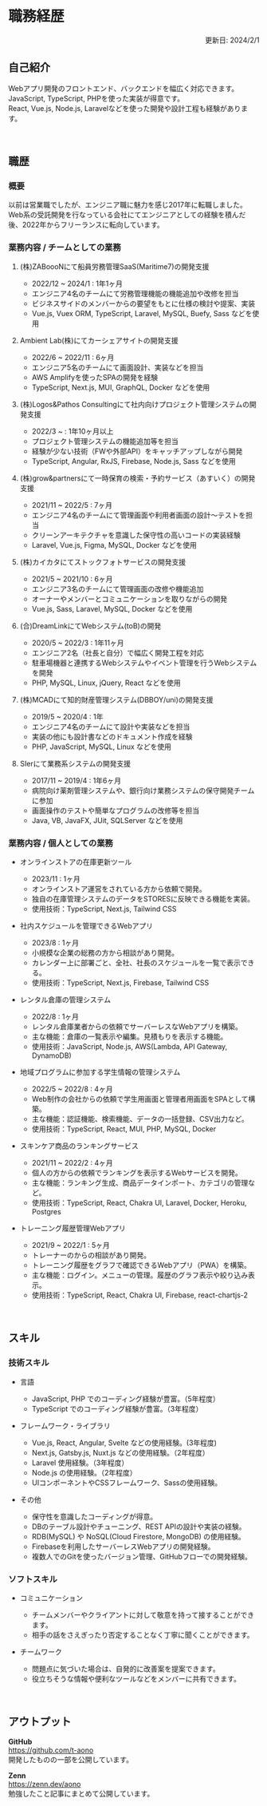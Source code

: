 <!-- 
１２３４５６７８９０１２３４５６７８９０１２３４５６７８９０１２３４５６７８ 
-->

# 職務経歴

<div style="text-align:right">更新日: 2024/2/1</div>

## 自己紹介

Webアプリ開発のフロントエンド、バックエンドを幅広く対応できます。  
JavaScript, TypeScript, PHPを使った実装が得意です。  
React, Vue.js, Node.js, Laravelなどを使った開発や設計工程も経験があります。

<br/>

## 職歴

### 概要

以前は営業職でしたが、エンジニア職に魅力を感じ2017年に転職しました。  
Web系の受託開発を行なっている会社にてエンジニアとしての経験を積んだ後、2022年からフリーランスに転向しています。

### 業務内容 / チームとしての業務

1. (株)ZABoooNにて船員労務管理SaaS(Maritime7)の開発支援
    - 2022/12 ~ 2024/1 : 1年1ヶ月
    - エンジニア4名のチームにて労務管理機能の機能追加や改修を担当
    - ビジネスサイドのメンバーからの要望をもとに仕様の検討や提案、実装
    - Vue.js, Vuex ORM, TypeScript, Laravel, MySQL, Buefy, Sass などを使用

2. Ambient Lab(株)にてカーシェアサイトの開発支援
    - 2022/6 ~ 2022/11 : 6ヶ月
    - エンジニア5名のチームにて画面設計、実装などを担当
    - AWS Amplifyを使ったSPAの開発を経験
    - TypeScript, Next.js, MUI, GraphQL, Docker などを使用

3. (株)Logos&Pathos Consultingにて社内向けプロジェクト管理システムの開発支援
    - 2022/3 ~ : 1年10ヶ月以上
    - プロジェクト管理システムの機能追加等を担当
    - 経験が少ない技術（FWや外部API）をキャッチアップしながら開発
    - TypeScript, Angular, RxJS, Firebase, Node.js, Sass などを使用

4. (株)grow&partnersにて一時保育の検索・予約サービス（あすいく）の開発支援
    - 2021/11 ~ 2022/5 : 7ヶ月
    - エンジニア4名のチームにて管理画面や利用者画面の設計〜テストを担当
    - クリーンアーキテクチャを意識した保守性の高いコードの実装経験
    - Laravel, Vue.js, Figma, MySQL, Docker などを使用

5. (株)カイカタにてストックフォトサービスの開発支援
    - 2021/5 ~ 2021/10 : 6ヶ月 
    - エンジニア3名のチームにて管理画面の改修や機能追加
    - オーナーやメンバーとコミュニケーションを取りながらの開発
    - Vue.js, Sass, Laravel, MySQL, Docker などを使用

6. (合)DreamLinkにてWebシステム(toB)の開発
    - 2020/5 ~ 2022/3 : 1年11ヶ月
    - エンジニア2名（社長と自分）で幅広く開発工程を対応
    - 駐車場機器と連携するWebシステムやイベント管理を行うWebシステムを開発
    - PHP, MySQL, Linux, jQuery, React などを使用

7. (株)MCADにて知的財産管理システム(DBBOY/uni)の開発支援
    - 2019/5 ~ 2020/4 : 1年 
    - エンジニア4名のチームにて設計や実装などを担当
    - 実装の他にも設計書などのドキュメント作成を経験
    - PHP, JavaScript, MySQL, Linux などを使用

8. SIerにて業務系システムの開発支援
    - 2017/11 ~ 2019/4 : 1年6ヶ月
    - 病院向け薬剤管理システムや、銀行向け業務システムの保守開発チームに参加
    - 画面操作のテストや簡単なプログラムの改修等を担当
    - Java, VB, JavaFX, JUit, SQLServer などを使用

### 業務内容 / 個人としての業務

- オンラインストアの在庫更新ツール
    - 2023/11 : 1ヶ月
    - オンラインストア運営をされている方から依頼で開発。
    - 独自の在庫管理システムのデータをSTORESに反映できる機能を実装。
    - 使用技術：TypeScript, Next.js, Tailwind CSS

- 社内スケジュールを管理できるWebアプリ
    - 2023/8 : 1ヶ月
    - 小規模な企業の総務の方から相談があり開発。
    - カレンダー上に部署ごと、全社、社長のスケジュールを一覧で表示できる。
    - 使用技術：TypeScript, Next.js, Firebase, Tailwind CSS

- レンタル倉庫の管理システム
    - 2022/8 : 1ヶ月
    - レンタル倉庫業者からの依頼でサーバーレスなWebアプリを構築。
    - 主な機能：倉庫の一覧表示や編集。見積もりを表示する機能。
    - 使用技術：JavaScript, Node.js, AWS(Lambda, API Gateway, DynamoDB)

- 地域プログラムに参加する学生情報の管理システム
    - 2022/5 ~ 2022/8 : 4ヶ月 
    - Web制作の会社からの依頼で学生用画面と管理者用画面をSPAとして構築。
    - 主な機能：認証機能、検索機能、データの一括登録、CSV出力など。
    - 使用技術：TypeScript, React, MUI, PHP, MySQL, Docker

- スキンケア商品のランキングサービス
    - 2021/11 ~ 2022/2 : 4ヶ月 
    - 個人の方からの依頼でランキングを表示するWebサービスを開発。
	- 主な機能：ランキング生成、商品データインポート、カテゴリの管理など。
	- 使用技術：TypeScript, React, Chakra UI, Laravel, Docker, Heroku, Postgres 

- トレーニング履歴管理Webアプリ
    - 2021/9 ~ 2022/1 : 5ヶ月  
    - トレーナーのからの相談があり開発。
	- トレーニング履歴をグラフで確認できるWebアプリ（PWA）を構築。
    - 主な機能：ログイン。メニューの管理。履歴のグラフ表示や絞り込み表示。
	- 使用技術：TypeScript, React, Chakra UI, Firebase, react-chartjs-2

<br/>

## スキル

### 技術スキル

- 言語
    - JavaScript, PHP でのコーディング経験が豊富。（5年程度）
    - TypeScript でのコーディング経験が豊富。（3年程度）

- フレームワーク・ライブラリ
    - Vue.js, React, Angular, Svelte などの使用経験。(3年程度)
    - Next.js, Gatsby.js, Nuxt.js などの使用経験。（2年程度）
    - Laravel 使用経験。（3年程度）
    - Node.js の使用経験。（2年程度）
    - UIコンポーネントやCSSフレームワーク、Sassの使用経験。

- その他
    - 保守性を意識したコーディングが得意。
    - DBのテーブル設計やチューニング、REST APIの設計や実装の経験。
    - RDB(MySQL) や NoSQL(Cloud Firestore, MongoDB) の使用経験。
    - Firebaseを利用したサーバーレスWebアプリの開発経験。
    - 複数人でのGitを使ったバージョン管理、GitHubフローでの開発経験。

### ソフトスキル

- コミュニケーション
    - チームメンバーやクライアントに対して敬意を持って接することができます。
    - 相手の話をさえぎったり否定することなく丁寧に聞くことができます。

- チームワーク
    - 問題点に気づいた場合は、自発的に改善案を提案できます。
    - 役立ちそうな情報や便利なツールなどをメンバーに共有できます。

<br/>

## アウトプット

**GitHub**  
    <a href="https://github.com/t-aono" target="_blank">https://github.com/t-aono</a>  
    開発したものの一部を公開しています。  

**Zenn**  
    <a href="https://zenn.dev/aono" target="_blank">https://zenn.dev/aono</a>  
    勉強したこと記事にまとめて公開しています。


